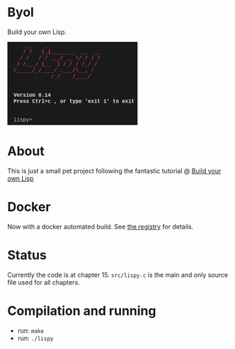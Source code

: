 Byol
====
Build your own Lisp.

![Screenshot](screenshot/lispy-0.14.png)

About
=====
This is just a small pet project following the fantastic tutorial @ [Build your own Lisp](http://www.buildyourownlisp.com)

Docker
======
Now with a docker automated build. See [the registry](https://registry.hub.docker.com/u/plastboks/byol/) for details.

Status
======
Currently the code is at chapter 15. `src/lispy.c` is the main and only source file used for all chapters.

Compilation and running
=======================
* run: `make`
* run: `./lispy`
